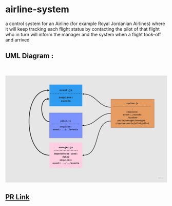 # airline-system

a control system for an Airline (for example Royal Jordanian Airlines) where it will keep tracking each flight status by contacting the pilot of that flight who in turn will inform the manager and the system when a flight took-off and arrived

## UML Diagram :

<br>

![](./UML.jpg)


## [PR Link]()